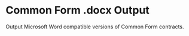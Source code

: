 Common Form .docx Output
========================

Output Microsoft Word compatible versions of Common Form contracts.

